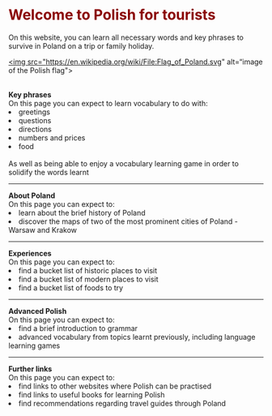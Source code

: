 <h1 style="color:darkred;">Welcome to Polish for tourists</h1>
<p>On this website, you can learn all necessary words and key phrases to survive in Poland on a trip or family holiday.<p>

<a href="https://en.wikipedia.org/wiki/File:Flag_of_Poland.svg" title="View Image Source">

<img src="https://en.wikipedia.org/wiki/File:Flag_of_Poland.svg" alt=“image of the Polish flag">
</a>




  
  <br>
  <o> <strong> Key phrases </strong> </o> 
  <br>
  On this page you can expect to learn vocabulary to do with:
  <li>greetings</li> <li>questions</li> <li>directions</li> <li>numbers and prices</li> <li>food</li> 
 <br>
  As well as being able to enjoy a vocabulary learning game in order to solidify the words learnt
    
 <hr>
 <o> <strong> About Poland </strong> </o>
 <br>
 On this page you can expect to:
  <li>learn about the brief history of Poland</li> <li>discover the maps of two of the most prominent cities of Poland - Warsaw and Krakow</li>

<hr>
<o> <strong> Experiences </strong> </o>
<br>
On this page you can expect to:
<li>find a bucket list of historic places to visit</li> <li>find a bucket list of modern places to visit</li> <li>find a bucket list of foods to try</li>

<hr>
<o> <strong> Advanced Polish </strong> </o>
<br>
On this page you can expect to:
<li>find a brief introduction to grammar</li> <li>advanced vocabulary from topics learnt previously, including language learning games</li> 

<hr>
<o> <strong> Further links </strong> </o>
<br>
On this page you can expect to:
<li>find links to other websites where Polish can be practised</li> <li>find links to useful books for learning Polish</li> <li>find recommendations regarding travel guides through Poland</li>

